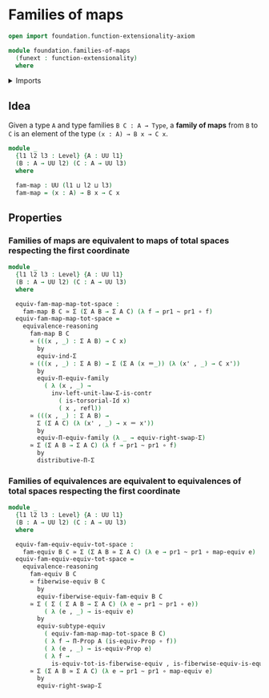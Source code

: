 # Families of maps

```agda
open import foundation.function-extensionality-axiom

module foundation.families-of-maps
  (funext : function-extensionality)
  where
```

<details><summary>Imports</summary>

```agda
open import foundation.dependent-pair-types
open import foundation.dependent-products-propositions funext
open import foundation.equivalences funext
open import foundation.type-arithmetic-dependent-pair-types
open import foundation.universal-property-dependent-pair-types funext
open import foundation.universe-levels

open import foundation-core.contractible-types
open import foundation-core.families-of-equivalences
open import foundation-core.function-types
open import foundation-core.functoriality-dependent-function-types funext
open import foundation-core.functoriality-dependent-pair-types
open import foundation-core.homotopies
open import foundation-core.identity-types
open import foundation-core.propositions
open import foundation-core.subtypes funext
open import foundation-core.torsorial-type-families
open import foundation-core.type-theoretic-principle-of-choice
```

</details>

## Idea

Given a type `A` and type families `B C : A → Type`, a **family of maps** from
`B` to `C` is an element of the type `(x : A) → B x → C x`.

```agda
module _
  {l1 l2 l3 : Level} {A : UU l1}
  (B : A → UU l2) (C : A → UU l3)
  where

  fam-map : UU (l1 ⊔ l2 ⊔ l3)
  fam-map = (x : A) → B x → C x
```

## Properties

### Families of maps are equivalent to maps of total spaces respecting the first coordinate

```agda
module _
  {l1 l2 l3 : Level} {A : UU l1}
  (B : A → UU l2) (C : A → UU l3)
  where

  equiv-fam-map-map-tot-space :
    fam-map B C ≃ Σ (Σ A B → Σ A C) (λ f → pr1 ~ pr1 ∘ f)
  equiv-fam-map-map-tot-space =
    equivalence-reasoning
      fam-map B C
      ≃ (((x , _) : Σ A B) → C x)
        by
        equiv-ind-Σ
      ≃ (((x , _) : Σ A B) → Σ (Σ A (x ＝_)) (λ (x' , _) → C x'))
        by
        equiv-Π-equiv-family
          ( λ (x , _) →
            inv-left-unit-law-Σ-is-contr
              ( is-torsorial-Id x)
              ( x , refl))
      ≃ (((x , _) : Σ A B) →
        Σ (Σ A C) (λ (x' , _) → x ＝ x'))
        by
        equiv-Π-equiv-family (λ _ → equiv-right-swap-Σ)
      ≃ Σ (Σ A B → Σ A C) (λ f → pr1 ~ pr1 ∘ f)
        by
        distributive-Π-Σ
```

### Families of equivalences are equivalent to equivalences of total spaces respecting the first coordinate

```agda
module _
  {l1 l2 l3 : Level} {A : UU l1}
  (B : A → UU l2) (C : A → UU l3)
  where

  equiv-fam-equiv-equiv-tot-space :
    fam-equiv B C ≃ Σ (Σ A B ≃ Σ A C) (λ e → pr1 ~ pr1 ∘ map-equiv e)
  equiv-fam-equiv-equiv-tot-space =
    equivalence-reasoning
      fam-equiv B C
      ≃ fiberwise-equiv B C
        by
        equiv-fiberwise-equiv-fam-equiv B C
      ≃ Σ ( Σ ( Σ A B → Σ A C) (λ e → pr1 ~ pr1 ∘ e))
          ( λ (e , _) → is-equiv e)
        by
        equiv-subtype-equiv
          ( equiv-fam-map-map-tot-space B C)
          ( λ f → Π-Prop A (is-equiv-Prop ∘ f))
          ( λ (e , _) → is-equiv-Prop e)
          ( λ f →
            is-equiv-tot-is-fiberwise-equiv , is-fiberwise-equiv-is-equiv-tot)
      ≃ Σ (Σ A B ≃ Σ A C) (λ e → pr1 ~ pr1 ∘ map-equiv e)
        by
        equiv-right-swap-Σ
```
